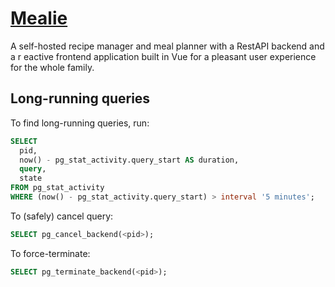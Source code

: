 # [Mealie](https://hay-kot.github.io/mealie/)

A self-hosted recipe manager and meal planner with a RestAPI backend and a r
eactive frontend application built in Vue for a pleasant user experience for the whole family.

## Long-running queries

To find long-running queries, run:

```sql
SELECT
  pid,
  now() - pg_stat_activity.query_start AS duration,
  query,
  state
FROM pg_stat_activity
WHERE (now() - pg_stat_activity.query_start) > interval '5 minutes';
```

To (safely) cancel query:

```sql
SELECT pg_cancel_backend(<pid>);
```

To force-terminate:

```sql
SELECT pg_terminate_backend(<pid>);
```
